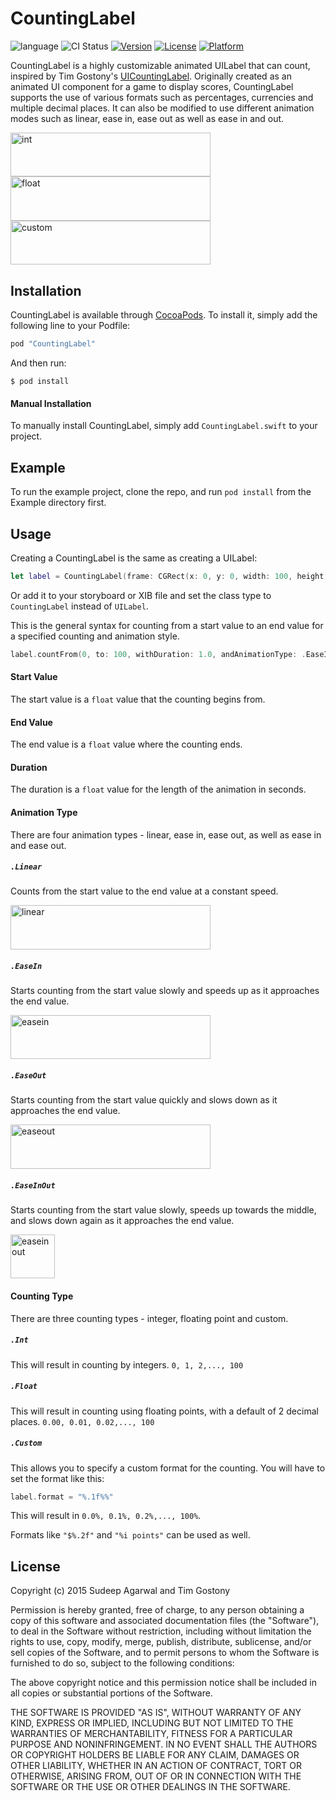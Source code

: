 # CountingLabel

![language](https://img.shields.io/badge/Language-%20Swift%20-orange.svg)
![CI Status](https://img.shields.io/badge/build-passing-brightgreen.svg)
[![Version](https://img.shields.io/cocoapods/v/CountingLabel.svg?style=flat)](http://cocoapods.org/pods/CountingLabel)
[![License](https://img.shields.io/cocoapods/l/CountingLabel.svg?style=flat)](http://cocoapods.org/pods/CountingLabel)
[![Platform](https://img.shields.io/cocoapods/p/CountingLabel.svg?style=flat)](http://cocoapods.org/pods/CountingLabel)

CountingLabel is a highly customizable animated UILabel that can count, inspired by Tim Gostony's [UICountingLabel](https://github.com/dataxpress/UICountingLabel). Originally created as an animated UI component for a game to display scores, CountingLabel supports the use of various formats such as percentages, currencies and multiple decimal places. It can also be modified to use different animation modes such as linear, ease in, ease out as well as ease in and out. 

<img src="https://cloud.githubusercontent.com/assets/11940172/11767479/9730af98-a1e9-11e5-9a0e-0de09d872051.gif" alt="int" width="320" height="70.5">

<img src="https://cloud.githubusercontent.com/assets/11940172/11767480/98bd0ee2-a1e9-11e5-9192-e2329177164e.gif" alt="float" width="320" height="70.5">

<img src="https://cloud.githubusercontent.com/assets/11940172/11767481/9a729c7a-a1e9-11e5-9d43-98e69026796d.gif" alt="custom" width="320" height="70.5">

## Installation

CountingLabel is available through [CocoaPods](http://cocoapods.org). To install
it, simply add the following line to your Podfile:

```swift
pod "CountingLabel"
```

And then run:

`$ pod install`

#### Manual Installation
To manually install CountingLabel, simply add `CountingLabel.swift` to your project.

## Example

To run the example project, clone the repo, and run `pod install` from the Example directory first.

## Usage

Creating a CountingLabel is the same as creating a UILabel:

```swift
let label = CountingLabel(frame: CGRect(x: 0, y: 0, width: 100, height: 50))
```

Or add it to your storyboard or XIB file and set the class type to `CountingLabel` instead of `UILabel`.

This is the general syntax for counting from a start value to an end value for a specified counting and animation style.

```swift
label.countFrom(0, to: 100, withDuration: 1.0, andAnimationType: .EaseIn, andCountingType: .Int)
```

#### Start Value
The start value is a `float` value that the counting begins from.

#### End Value
The end value is a `float` value where the counting ends.

#### Duration
The duration is a `float` value for the length of the animation in seconds.

#### Animation Type
There are four animation types - linear, ease in, ease out, as well as ease in and ease out.

##### `.Linear`
Counts from the start value to the end value at a constant speed.

<img src="https://cloud.githubusercontent.com/assets/11940172/11767417/ca894fb4-a1e7-11e5-937b-4935a06739f1.gif" alt="linear" width="320" height="70.5">

##### `.EaseIn`
Starts counting from the start value slowly and speeds up as it approaches the end value.

<img src="https://cloud.githubusercontent.com/assets/11940172/11767419/cfa6650e-a1e7-11e5-82b3-8accbc17b5b6.gif" alt="easein" width="320" height="70.5">

##### `.EaseOut`
Starts counting from the start value quickly and slows down as it approaches the end value.

<img src="https://cloud.githubusercontent.com/assets/11940172/11767418/cf99bf16-a1e7-11e5-8a22-9da9fc42c51b.gif" alt="easeout" width="320" height="70.5">


##### `.EaseInOut`
Starts counting from the start value slowly, speeds up towards the middle, and slows down again as it approaches the end value.

<img src="https://cloud.githubusercontent.com/assets/11940172/11767421/d0f75e2c-a1e7-11e5-926d-3d65ee9d6cc9.gif" alt="easeinout" height="70.5">

#### Counting Type
There are three counting types - integer, floating point and custom.

##### `.Int`
This will result in counting by integers.
`0, 1, 2,..., 100`

##### `.Float`
This will result in counting using floating points, with a default of 2 decimal places.
`0.00, 0.01, 0.02,..., 100`

##### `.Custom`
This allows you to specify a custom format for the counting. You will have to set the format like this:

```swift
label.format = "%.1f%%"
```

This will result in `0.0%, 0.1%, 0.2%,..., 100%`.

Formats like `"$%.2f"` and `"%i points"` can be used as well.


## License

Copyright (c) 2015 Sudeep Agarwal and Tim Gostony

Permission is hereby granted, free of charge, to any person obtaining a copy
of this software and associated documentation files (the "Software"), to deal
in the Software without restriction, including without limitation the rights
to use, copy, modify, merge, publish, distribute, sublicense, and/or sell
copies of the Software, and to permit persons to whom the Software is
furnished to do so, subject to the following conditions:

The above copyright notice and this permission notice shall be included in
all copies or substantial portions of the Software.

THE SOFTWARE IS PROVIDED "AS IS", WITHOUT WARRANTY OF ANY KIND, EXPRESS OR
IMPLIED, INCLUDING BUT NOT LIMITED TO THE WARRANTIES OF MERCHANTABILITY,
FITNESS FOR A PARTICULAR PURPOSE AND NONINFRINGEMENT. IN NO EVENT SHALL THE
AUTHORS OR COPYRIGHT HOLDERS BE LIABLE FOR ANY CLAIM, DAMAGES OR OTHER
LIABILITY, WHETHER IN AN ACTION OF CONTRACT, TORT OR OTHERWISE, ARISING FROM,
OUT OF OR IN CONNECTION WITH THE SOFTWARE OR THE USE OR OTHER DEALINGS IN
THE SOFTWARE.
